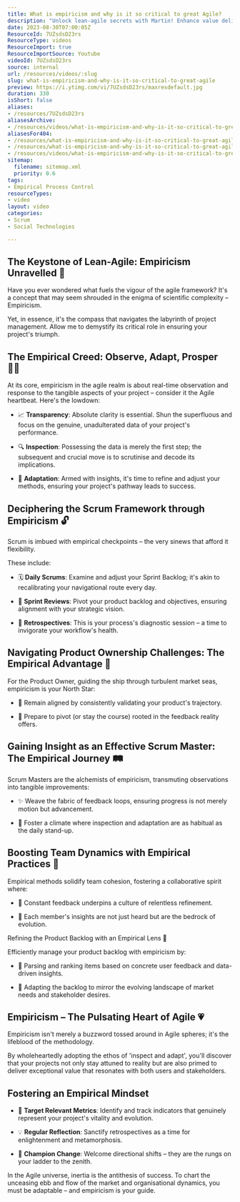 ```yaml
---
title: What is empiricism and why is it so critical to great Agile?
description: "Unlock lean-agile secrets with Martin! Enhance value delivery and team dynamics in fast-paced projects. Dive in for expert insights! \U0001F680 #Agile #Scrum"
date: 2023-08-30T07:00:05Z
ResourceId: 7UZsdsD23rs
ResourceType: videos
ResourceImport: true
ResourceImportSource: Youtube
videoId: 7UZsdsD23rs
source: internal
url: /resources/videos/:slug
slug: what-is-empiricism-and-why-is-it-so-critical-to-great-agile
preview: https://i.ytimg.com/vi/7UZsdsD23rs/maxresdefault.jpg
duration: 330
isShort: false
aliases:
- /resources/7UZsdsD23rs
aliasesArchive:
- /resources/videos/what-is-empiricism-and-why-is-it-so-critical-to-great-agile
aliasesFor404:
- /resources/what-is-empiricism-and-why-is-it-so-critical-to-great-agile-2
- /resources/what-is-empiricism-and-why-is-it-so-critical-to-great-agile
- /resources/videos/what-is-empiricism-and-why-is-it-so-critical-to-great-agile
sitemap:
  filename: sitemap.xml
  priority: 0.6
tags:
- Empirical Process Control
resourceTypes:
- video
layout: video
categories:
- Scrum
- Social Technologies

---
```

## The Keystone of Lean-Agile: Empiricism Unravelled 🧬 

Have you ever wondered what fuels the vigour of the agile framework? It's a concept that may seem shrouded in the enigma of scientific complexity – Empiricism.  

Yet, in essence, it's the compass that navigates the labyrinth of project management. Allow me to demystify its critical role in ensuring your project's triumph. 

## The Empirical Creed: Observe, Adapt, Prosper **🕵️‍♂️** 

At its core, empiricism in the agile realm is about real-time observation and response to the tangible aspects of your project – consider it the Agile heartbeat. Here's the lowdown: 

- 📈 **Transparency**: Absolute clarity is essential. Shun the superfluous and focus on the genuine, unadulterated data of your project's performance. 

- 🔍 **Inspection**: Possessing the data is merely the first step; the subsequent and crucial move is to scrutinise and decode its implications. 

- 🔄 **Adaptation**: Armed with insights, it's time to refine and adjust your methods, ensuring your project's pathway leads to success. 

## Deciphering the Scrum Framework through Empiricism 🔓 

Scrum is imbued with empirical checkpoints – the very sinews that afford it flexibility.  

These include: 

- 🗓️ **Daily Scrums**: Examine and adjust your Sprint Backlog; it's akin to recalibrating your navigational route every day. 

- 🎯 **Sprint Reviews**: Pivot your product backlog and objectives, ensuring alignment with your strategic vision. 

- 🔄 **Retrospectives**: This is your process's diagnostic session – a time to invigorate your workflow's health. 

## Navigating Product Ownership Challenges: The Empirical Advantage 🔎 

For the Product Owner, guiding the ship through turbulent market seas, empiricism is your North Star: 

- 🧭 Remain aligned by consistently validating your product's trajectory. 

- 🚀 Prepare to pivot (or stay the course) rooted in the feedback reality offers. 

## Gaining Insight as an Effective Scrum Master: The Empirical Journey 🛤️ 

Scrum Masters are the alchemists of empiricism, transmuting observations into tangible improvements: 

- ✨ Weave the fabric of feedback loops, ensuring progress is not merely motion but advancement. 

- 🌿 Foster a climate where inspection and adaptation are as habitual as the daily stand-up. 

## Boosting Team Dynamics with Empirical Practices **🤝** 

Empirical methods solidify team cohesion, fostering a collaborative spirit where: 

- 🔄 Constant feedback underpins a culture of relentless refinement. 

- 👥 Each member's insights are not just heard but are the bedrock of evolution. 

Refining the Product Backlog with an Empirical Lens 📜 

Efficiently manage your product backlog with empiricism by: 

- 🎲 Parsing and ranking items based on concrete user feedback and data-driven insights. 

- 🔧 Adapting the backlog to mirror the evolving landscape of market needs and stakeholder desires. 

## Empiricism – The Pulsating Heart of Agile 💗 

Empiricism isn't merely a buzzword tossed around in Agile spheres; it's the lifeblood of the methodology. 

By wholeheartedly adopting the ethos of 'inspect and adapt', you'll discover that your projects not only stay attuned to reality but are also primed to deliver exceptional value that resonates with both users and stakeholders. 

## Fostering an Empirical Mindset 

- 📏 **Target Relevant Metrics**: Identify and track indicators that genuinely represent your project's vitality and evolution. 

- 💡 **Regular Reflection**: Sanctify retrospectives as a time for enlightenment and metamorphosis. 

- 🔄 **Champion Change**: Welcome directional shifts – they are the rungs on your ladder to the zenith. 

In the Agile universe, inertia is the antithesis of success. To chart the unceasing ebb and flow of the market and organisational dynamics, you must be adaptable – and empiricism is your guide.
